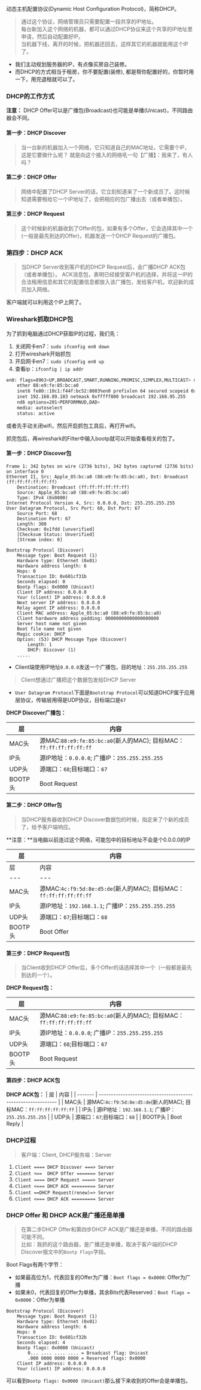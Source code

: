 动态主机配置协议(Dynamic Host Configuration Protocol)，简称DHCP。

> 通过这个协议，网络管理员只需要配置一段共享的IP地址。  
> 每台新加入这个网络的机器，都可以通过DHCP协议来这个共享的IP地址里申请，然后自动配置好IP。  
> 当机器下线，离开的时候，把机器还回去，这样其它的机器就能用这个IP了。

- 我们主动规划服务器的IP，有点像买房自己装修。
- 而DHCP的方式相当于租房，你不要配置(装修), 都是帮你配置好的，你暂时用一下，用完退租就可以了。

### DHCP的工作方式
**注意：** DHCP Offer可以是广播包(Broadcast)也可能是单播(Unicast)，不同路由器会不同。

#### 第一步：DHCP Discover
> 当一台新的机器加入一个网络，它只知道自己的MAC地址，它需要个IP，这是它要做什么呢？
> 就是向这个接入的网络吼一句【广播】：我来了，有人吗？

#### 第二步：DHCP Offer
> 网络中配置了DHCP Server的话，它立刻知道来了一个新成员了。这时候知道需要租给它一个IP地址了，会把相应的包广播出去（或者单播包）。


#### 第三步：DHCP Request
> 这个时候新的机器收到了Offer的包，如果有多个Offer，它会选择其中一个(一般是最先到达的Offer)，机器发送一个DHCP Request的广播包。

### 第四步：DHCP ACK
> 当DHCP Server收到客户机的DHCP Request后，会广播DHCP ACK包（或者单播包）。 ACK消息包，表明已经接受客户机的选择，并将这一IP的合法租用信息和其它的配置信息都放入该广播包，发给客户机，欢迎新的成员加入网络。

客户端就可以利用这个IP上网了。


### Wireshark抓取DHCP包

为了抓到电脑通过DHCP获取IP的过程，我们先：
1. 关闭网卡en7：`sudo ifconfig en0 down`
2. 打开wireshark开始抓包
3. 开启网卡en7：`sudo ifconfig en0 up`
4. 查看ip：`ifconfig | ip addr`

```bash
en0: flags=8963<UP,BROADCAST,SMART,RUNNING,PROMISC,SIMPLEX,MULTICAST> mtu 1500
	ether 88:e9:fe:85:bc:a0
	inet6 fe80::10c1:f44f:bc52:8003%en0 prefixlen 64 secured scopeid 0xb
	inet 192.168.89.103 netmask 0xfffff800 broadcast 192.168.95.255
	nd6 options=201<PERFORMNUD,DAD>
	media: autoselect
	status: active
```

或者先手动关闭wifi，然后开启抓包工具后，再打开wifi。

抓完包后，再wireshark的Filter中输入bootp就可以开始查看相关的包了。

#### 第一步：DHCP Discover包

```
Frame 1: 342 bytes on wire (2736 bits), 342 bytes captured (2736 bits) on interface 0
Ethernet II, Src: Apple_85:bc:a0 (88:e9:fe:85:bc:a0), Dst: Broadcast (ff:ff:ff:ff:ff:ff)
    Destination: Broadcast (ff:ff:ff:ff:ff:ff)
    Source: Apple_85:bc:a0 (88:e9:fe:85:bc:a0)
    Type: IPv4 (0x0800)
Internet Protocol Version 4, Src: 0.0.0.0, Dst: 255.255.255.255
User Datagram Protocol, Src Port: 68, Dst Port: 67
    Source Port: 68
    Destination Port: 67
    Length: 308
    Checksum: 0x1fdd [unverified]
    [Checksum Status: Unverified]
    [Stream index: 0]

Bootstrap Protocol (Discover)
    Message type: Boot Request (1)
    Hardware type: Ethernet (0x01)
    Hardware address length: 6
    Hops: 0
    Transaction ID: 0x601cf31b
    Seconds elapsed: 0
    Bootp flags: 0x0000 (Unicast)
    Client IP address: 0.0.0.0
    Your (client) IP address: 0.0.0.0
    Next server IP address: 0.0.0.0
    Relay agent IP address: 0.0.0.0
    Client MAC address: Apple_85:bc:a0 (88:e9:fe:85:bc:a0)
    Client hardware address padding: 00000000000000000000
    Server host name not given
    Boot file name not given
    Magic cookie: DHCP
    Option: (53) DHCP Message Type (Discover)
        Length: 1
        DHCP: Discover (1)
    .....
```
- Client端使用IP地址`0.0.0.0`发送一个广播包，目的地址：`255.255.255.255`
> Client想通过广播把这个数据包发给DHCP Server

- `User Datagram Protocol`下面是`Bootstrap Protocol`可以知道DHCP属于应用层协议，传输层用得是UDP协议，目标端口是`67`


**DHCP Discover广播包：**

| 层      | 内容                                                         |
| ------- | ------------------------------------------------------------ |
| MAC头   | 源MAC:`88:e9:fe:85:bc:a0`(新人的MAC); 目标MAC：`ff:ff:ff:ff:ff:ff` |
| IP头    | 源IP地址：`0.0.0.0`; 广播IP：`255.255.255.255`               |
| UDP头   | 源端口：`68`;目标端口：`67`                                  |
| BOOTP头 | Boot Request                                                 |


#### 第二步：DHCP Offer包
> 当DHCP服务器收到DHCP Discover数据包的时候，指定来了个新的成员了，给予客户端响应。

**注意：**当电脑以前连过这个网络，可能包中的目标地址不会是个0.0.0.0的IP

| 层      | 内容                                                         |
| ------- | ------------------------------------------------------------ |
| 层      | 内容                                                         |
| ---     | ---                                                          |
| MAC头   | 源MAC:`4c:f9:5d:8e:d5:de`(新人的MAC); 目标MAC：`ff:ff:ff:ff:ff:ff` |
| IP头    | 源IP地址：`192.168.1.1`; 广播IP：`255.255.255.255`           |
| UDP头   | 源端口：`67`;目标端口：`68`                                  |
| BOOTP头 | Boot Offer                                                   |

#### 第三步：DHCP Request包
> 当Client收到DHCP Offer后，多个Offer的话选择其中一个（一般都是最先到达的一个）。


**DHCP Request包：**

| 层      | 内容                                                         |
| ------- | ------------------------------------------------------------ |
| MAC头   | 源MAC:`88:e9:fe:85:bc:a0`(新人的MAC); 目标MAC：`ff:ff:ff:ff:ff:ff` |
| IP头    | 源IP地址：`0.0.0.0`; 广播IP：`255.255.255.255`               |
| UDP头   | 源端口：`68`;目标端口：`67`                                  |
| BOOTP头 | Boot Request                                                 |

#### 第四步：DHCP ACK包

**DHCP ACK包：**
| 层      | 内容                                                         |
| ------- | ------------------------------------------------------------ |
| MAC头   | 源MAC:`4c:f9:5d:8e:d5:de`(新人的MAC); 目标MAC：`ff:ff:ff:ff:ff:ff` |
| IP头    | 源IP地址：`192.168.1.1`; 广播IP：`255.255.255.255`           |
| UDP头   | 源端口：`67`;目标端口：`68`                                  |
| BOOTP头 | Boot Reply                                                   |


### DHCP过程
> 客户端：Client, DHCP服务端：Server

1. `Client ==== DHCP Discover ===> Server`
2. `Client <==  DHCP Offer ======= Server`
3. `Client ==== DHCP Request ====> Server`
4. `Client <=== DHCP ACK ========= Server`
5. `Client ==DHCP Request(renew)=> Server`
6. `Client <=== DHCP ACK ========= Server`


### DHCP Offer 和 DHCP ACK是广播还是单播
> 在第二步DHCP Offer和第四步DHCP ACK是广播还是单播，不同的路由器可能不同。  
> 比如：我抓的这个路由器，是广播还是单播，取决于客户端的DHCP Discover报文中的`Bootp Flags`字段。 

Boot Flags有两个字节：
- 如果最高位为1，代表回复的Offer为广播：`Boot flags = 0x8000`: Offer为广播
- 如果未0，代表回复的Offer为单播，其余Bits代表Reserved：`Boot flags = 0x0000`：Offer为单播

```
Bootstrap Protocol (Discover)
    Message type: Boot Request (1)
    Hardware type: Ethernet (0x01)
    Hardware address length: 6
    Hops: 0
    Transaction ID: 0x601cf32b
    Seconds elapsed: 4
    Bootp flags: 0x0000 (Unicast)
        0... .... .... .... = Broadcast flag: Unicast
        .000 0000 0000 0000 = Reserved flags: 0x0000
    Client IP address: 0.0.0.0
    Your (client) IP address: 0.0.0.0
```
可以看到`Bootp flags: 0x0000 (Unicast)`那么接下来收到的Offer会是单播包。